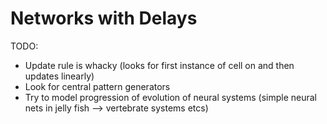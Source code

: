# Networks with Delays

TODO:
- Update rule is whacky (looks for first instance of cell on and then updates linearly)
- Look for central pattern generators
- Try to model progression of evolution of neural systems (simple neural nets in jelly fish --> vertebrate systems etcs)

